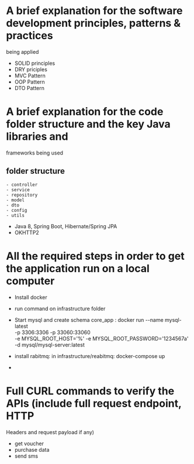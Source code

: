 # A brief explanation for the software development principles, patterns & practices
being applied
- SOLID principles
- DRY priciples
- MVC Pattern
- OOP Pattern
- DTO Pattern
# A brief explanation for the code folder structure and the key Java libraries and
frameworks being used
## folder structure
	- controller
	- service
	- repository
	- model
	- dto
	- config
	- utils
	
- Java 8, Spring Boot, Hibernate/Spring JPA
- OKHTTP2
# All the required steps in order to get the application run on a local computer
- Install docker
- run command on infrastructure folder
 - Start mysql and create schema core_app : 
 docker run --name mysql-latest  \
-p 3306:3306 -p 33060:33060  \
-e MYSQL_ROOT_HOST='%' -e MYSQL_ROOT_PASSWORD='1234567a'   \
-d mysql/mysql-server:latest

- install rabitmq: in infrastructure/reabitmq: docker-compose up
- 


# Full CURL commands to verify the APIs (include full request endpoint, HTTP
Headers and request payload if any)
- get voucher
- purchase data 
- send sms
